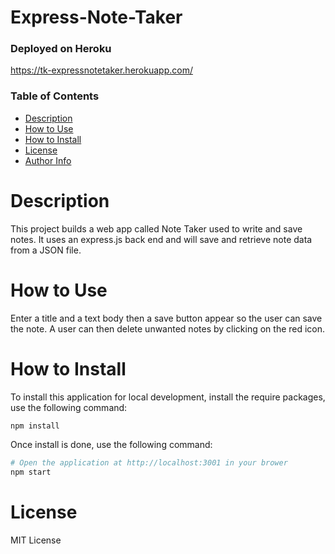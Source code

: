 # Express-Note-Taker

### Deployed on Heroku

https://tk-expressnotetaker.herokuapp.com/

### Table of Contents

- [Description](#description)
- [How to Use](#how-to-use)
- [How to Install](#how-to-install)
- [License](#license)
- [Author Info](#author-info)

# Description

This project builds a web app called Note Taker used to write and save notes. It uses an express.js back end and will save and retrieve note data from a JSON file.

# How to Use

Enter a title and a text body then a save button appear so the user can save the note. A user can then delete unwanted notes by clicking on the red icon.

# How to Install

To install this application for local development, install the require packages, use the following command:

```bash
npm install
```

Once install is done, use the following command:

```bash
# Open the application at http://localhost:3001 in your brower
npm start
```

# License

MIT License
